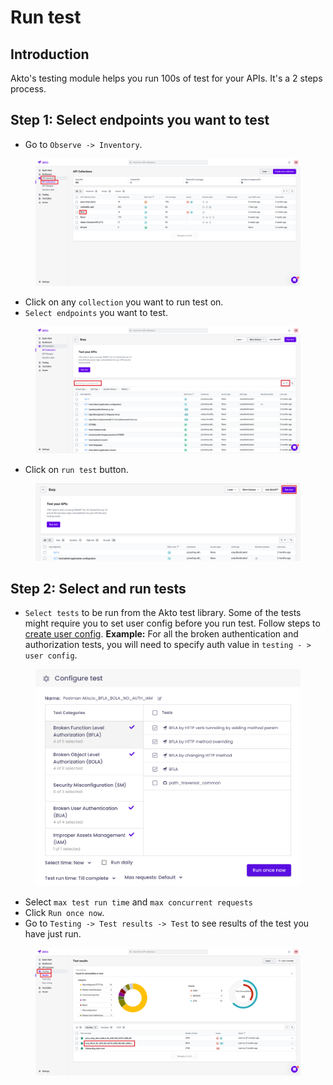 # Run test

## Introduction

Akto's testing module helps you run 100s of test for your APIs. It's a 2 steps process.

## Step 1: Select endpoints you want to test

* Go to `Observe -> Inventory`.

<figure><img src="../../.gitbook/assets/Frame 20 (2).png" alt=""><figcaption></figcaption></figure>

* Click on any `collection` you want to run test on.
* `Select endpoints` you want to test.

<figure><img src="../../.gitbook/assets/Frame 21 (1).png" alt=""><figcaption></figcaption></figure>

* Click on `run test` button.

<figure><img src="../../.gitbook/assets/Frame 22 (1).png" alt=""><figcaption></figcaption></figure>

##

## Step 2: Select and run tests

* `Select tests` to be run from the Akto test library. Some of the tests might require you to set user config before you run test. Follow steps to [create user config](create-user-config.md). **Example:** For all the broken authentication and authorization tests, you will need to specify auth value in `testing - > user config`.

<figure><img src="../../.gitbook/assets/Screenshot 2023-01-26 at 4.10.52 PM.png" alt=""><figcaption></figcaption></figure>

* Select `max test run time` and `max concurrent requests`
* Click `Run once now`.
* Go to `Testing -> Test results -> Test` to see results of the test you have just run.

<figure><img src="../../.gitbook/assets/Frame 23 (1).png" alt=""><figcaption></figcaption></figure>
